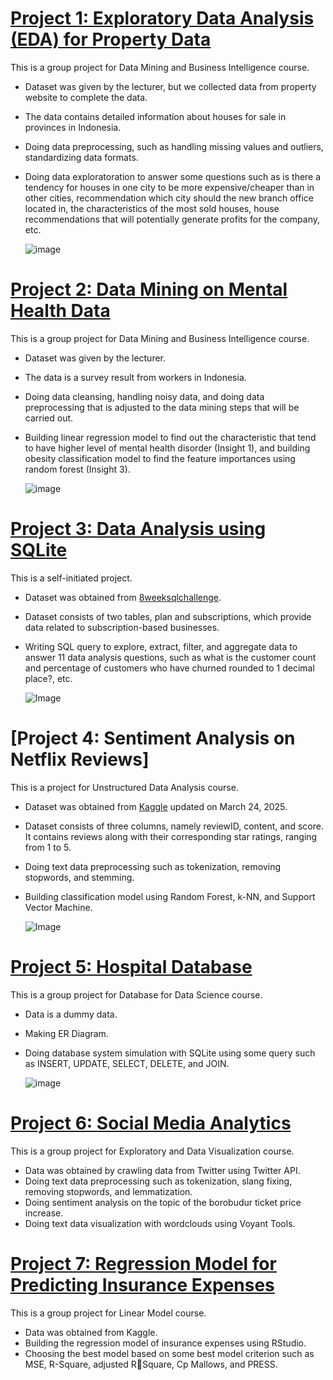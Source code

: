 #	[Project 1: Exploratory Data Analysis (EDA) for Property Data](https://github.com/zahrahaulia21/zahrahaulia21.github.io/blob/main/EDA%20for%20Property%20Data.ipynb)

This is a group project for Data Mining and Business Intelligence course.

* Dataset was given by the lecturer, but we collected data from property website to complete the data.
* The data contains detailed information about houses for sale in provinces in Indonesia.
* Doing data preprocessing, such as handling missing values and outliers, standardizing data formats.
* Doing data exploratoration to answer some questions such as is there a tendency for houses in one city to be more expensive/cheaper than in other cities, recommendation which city should the new branch office located in, the characteristics of the most sold houses, house recommendations that will potentially generate profits for the company, etc.
  
  ![image](https://github.com/user-attachments/assets/2e3b48a1-ad8e-4d19-8bd5-acf5f9054d91)


#	[Project 2: Data Mining on Mental Health Data](https://github.com/zahrahaulia21/zahrahaulia21.github.io/blob/main/Data%20Mining%20on%20Mental%20Health%20Data.ipynb)

This is a group project for Data Mining and Business Intelligence course.

* Dataset was given by the lecturer.
* The data is a survey result from workers in Indonesia.
* Doing data cleansing, handling noisy data, and doing data preprocessing that is adjusted to the data mining steps that will be carried out.
* Building linear regression model to find out the characteristic that tend to have higher level of mental health disorder (Insight 1), and building obesity classification model to find the feature importances using random forest (Insight 3).

  ![image](https://github.com/user-attachments/assets/006d157d-b8b4-471f-990b-3b71ee27e273)


# [Project 3: Data Analysis using SQLite](https://github.com/zahrahaulia21/zahrahaulia21.github.io/blob/main/SQL%20Project%20Foodie-Fi.pdf)
This is a self-initiated project.

* Dataset was obtained from [8weeksqlchallenge](https://8weeksqlchallenge.com/case-study-3/).
* Dataset consists of two tables, plan and subscriptions, which provide data related to subscription-based businesses.
* Writing SQL query to explore, extract, filter, and aggregate data to answer 11 data analysis questions, such as what is the customer count and percentage of customers who have churned rounded to 1 decimal place?, etc.

  ![Image](https://github.com/user-attachments/assets/a81085df-4745-43a2-87c9-10322d51aecc)


# [Project 4: Sentiment Analysis on Netflix Reviews]
This is a project for Unstructured Data Analysis course.

* Dataset was obtained from [Kaggle](https://www.kaggle.com/datasets/odins0n/top-20-play-store-app-reviews-daily-update?select=Netflix.csv) updated on March 24, 2025.
* Dataset consists of three columns, namely reviewID, content, and score. It contains reviews along with their corresponding star ratings, ranging from 1 to 5.
* Doing text data preprocessing such as tokenization, removing stopwords, and stemming.
* Building classification model using Random Forest, k-NN, and Support Vector Machine.
  
  ![Image](https://github.com/user-attachments/assets/b1d242ec-4fc5-4220-b9f7-4dfc7e0fed1b)

  
#	[Project 5: Hospital Database](https://github.com/zahrahaulia21/zahrahaulia21.github.io/blob/main/Hospital%20Database.pdf)

This is a group project for Database for Data Science course.

* Data is a dummy data.
* Making ER Diagram.
* Doing database system simulation with SQLite using some query such as INSERT, UPDATE, SELECT, DELETE, and JOIN.

  ![image](https://github.com/user-attachments/assets/5f27f95b-24fd-4d42-adb8-2e52af655296)

  
#	[Project 6: Social Media Analytics](https://github.com/zahrahaulia21/zahrahaulia21.github.io/blob/main/Social%20Media%20Analytics.pdf)

This is a group project for Exploratory and Data Visualization course.

* Data was obtained by crawling data from Twitter using Twitter API.
* Doing text data preprocessing such as tokenization, slang fixing, removing stopwords, and lemmatization.
* Doing sentiment analysis on the topic of the borobudur ticket price increase.
* Doing text data visualization with wordclouds using Voyant Tools.


#	[Project 7: Regression Model for Predicting Insurance Expenses](https://github.com/zahrahaulia21/zahrahaulia21.github.io/blob/main/Regression%20Model.pdf)

This is a group project for Linear Model course.

* Data was obtained from Kaggle.
* Building the regression model of insurance expenses using RStudio.
* Choosing the best model based on some best model criterion such as MSE, R-Square, adjusted RSquare, Cp Mallows, and PRESS.
